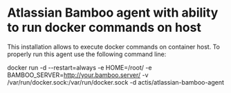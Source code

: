 # Atlassian Bamboo agent with ability to run docker commands on host
This installation allows to execute docker commands on container host. To properly
run this agent use the following command line:

docker run -d --restart=always -e HOME=/root/ -e BAMBOO_SERVER=http://your.bamboo.server/ -v /var/run/docker.sock:/var/run/docker.sock -d actis/atlassian-bamboo-agent
